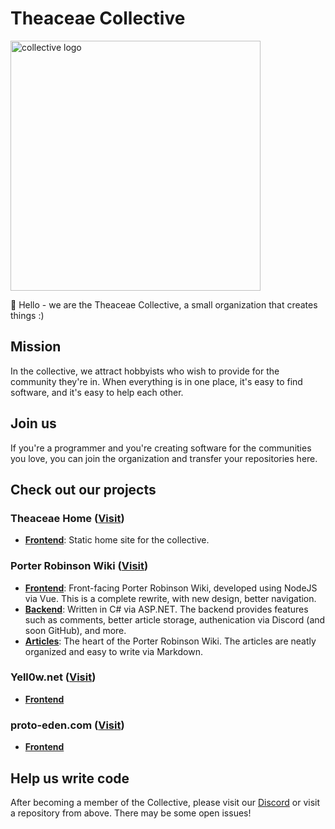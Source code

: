 # Theaceae Collective

<p align="left">
  <img width="400" alt="collective logo" src="https://raw.githubusercontent.com/CamelliaCommunity/.github/refs/heads/main/maintainedby8Bit.png">
</p>

👋 Hello - we are the Theaceae Collective, a small organization that creates things :)

## Mission
In the collective, we attract hobbyists who wish to provide for the community they're in. When everything is in one place, it's easy to find software, and it's easy to help each other.

## Join us
If you're a programmer and you're creating software for the communities you love, you can join the organization and transfer your repositories here.

## Check out our projects
### Theaceae Home ([Visit](https://theaceae.org/))
- [**Frontend**](https://github.com/TheaceaeCollective/theaceae-home): Static home site for the collective.

### Porter Robinson Wiki ([Visit](https://potaro.wiki/))
- [**Frontend**](https://github.com/theaceaecollective/porter-wiki-frontend): Front-facing Porter Robinson Wiki, developed using NodeJS via Vue. This is a complete rewrite, with new design, better navigation.
- [**Backend**](https://github.com/theaceaecollective/porter-wiki-backend): Written in C# via ASP.NET. The backend provides features such as comments, better article storage, authenication via Discord (and soon GitHub), and more.
- [**Articles**](https://github.com/theaceaecollective/porter-wiki-articles): The heart of the Porter Robinson Wiki. The articles are neatly organized and easy to write via Markdown.

### Yell0w.net ([Visit](https://yell0w.net/))
- [**Frontend**](https://github.com/TheaceaeCollective/dayellowwebsite)

### proto-eden.com ([Visit](https://proto-eden.com/))
- [**Frontend**](https://github.com/TheaceaeCollective/proto-eden)

## Help us write code
After becoming a member of the Collective, please visit our [Discord](https://discord.gg/nUeRyRtDYC) or visit a repository from above. There may be some open issues!
